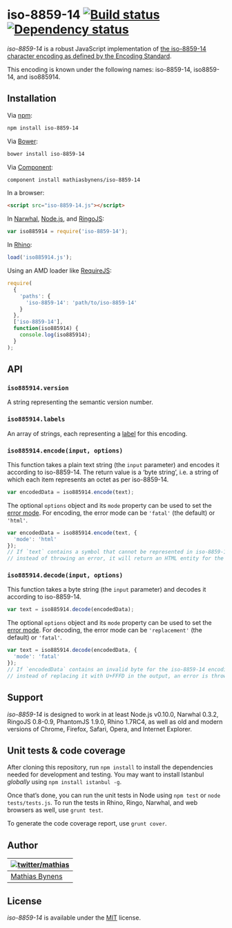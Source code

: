 # iso-8859-14 [![Build status](https://travis-ci.org/mathiasbynens/iso-8859-14.svg?branch=master)](https://travis-ci.org/mathiasbynens/iso-8859-14) [![Dependency status](https://gemnasium.com/mathiasbynens/iso-8859-14.svg)](https://gemnasium.com/mathiasbynens/iso-8859-14)

_iso-8859-14_ is a robust JavaScript implementation of [the iso-8859-14 character encoding as defined by the Encoding Standard](http://encoding.spec.whatwg.org/#iso-8859-14).

This encoding is known under the following names: iso-8859-14, iso8859-14, and iso885914.

## Installation

Via [npm](http://npmjs.org/):

```bash
npm install iso-8859-14
```

Via [Bower](http://bower.io/):

```bash
bower install iso-8859-14
```

Via [Component](https://github.com/component/component):

```bash
component install mathiasbynens/iso-8859-14
```

In a browser:

```html
<script src="iso-8859-14.js"></script>
```

In [Narwhal](http://narwhaljs.org/), [Node.js](http://nodejs.org/), and [RingoJS](http://ringojs.org/):

```js
var iso885914 = require('iso-8859-14');
```

In [Rhino](http://www.mozilla.org/rhino/):

```js
load('iso885914.js');
```

Using an AMD loader like [RequireJS](http://requirejs.org/):

```js
require(
  {
    'paths': {
      'iso-8859-14': 'path/to/iso-8859-14'
    }
  },
  ['iso-8859-14'],
  function(iso885914) {
    console.log(iso885914);
  }
);
```

## API

### `iso885914.version`

A string representing the semantic version number.

### `iso885914.labels`

An array of strings, each representing a [label](http://encoding.spec.whatwg.org/#label) for this encoding.

### `iso885914.encode(input, options)`

This function takes a plain text string (the `input` parameter) and encodes it according to iso-8859-14. The return value is a ‘byte string’, i.e. a string of which each item represents an octet as per iso-8859-14.

```js
var encodedData = iso885914.encode(text);
```

The optional `options` object and its `mode` property can be used to set the [error mode](http://encoding.spec.whatwg.org/#error-mode). For encoding, the error mode can be `'fatal'` (the default) or `'html'`.

```js
var encodedData = iso885914.encode(text, {
  'mode': 'html'
});
// If `text` contains a symbol that cannot be represented in iso-8859-14,
// instead of throwing an error, it will return an HTML entity for the symbol.
```

### `iso885914.decode(input, options)`

This function takes a byte string (the `input` parameter) and decodes it according to iso-8859-14.

```js
var text = iso885914.decode(encodedData);
```

The optional `options` object and its `mode` property can be used to set the [error mode](http://encoding.spec.whatwg.org/#error-mode). For decoding, the error mode can be `'replacement'` (the default) or `'fatal'`.

```js
var text = iso885914.decode(encodedData, {
  'mode': 'fatal'
});
// If `encodedData` contains an invalid byte for the iso-8859-14 encoding,
// instead of replacing it with U+FFFD in the output, an error is thrown.
```

## Support

_iso-8859-14_ is designed to work in at least Node.js v0.10.0, Narwhal 0.3.2, RingoJS 0.8-0.9, PhantomJS 1.9.0, Rhino 1.7RC4, as well as old and modern versions of Chrome, Firefox, Safari, Opera, and Internet Explorer.

## Unit tests & code coverage

After cloning this repository, run `npm install` to install the dependencies needed for development and testing. You may want to install Istanbul _globally_ using `npm install istanbul -g`.

Once that’s done, you can run the unit tests in Node using `npm test` or `node tests/tests.js`. To run the tests in Rhino, Ringo, Narwhal, and web browsers as well, use `grunt test`.

To generate the code coverage report, use `grunt cover`.

## Author

| [![twitter/mathias](https://gravatar.com/avatar/24e08a9ea84deb17ae121074d0f17125?s=70)](https://twitter.com/mathias "Follow @mathias on Twitter") |
|---|
| [Mathias Bynens](http://mathiasbynens.be/) |

## License

_iso-8859-14_ is available under the [MIT](http://mths.be/mit) license.
